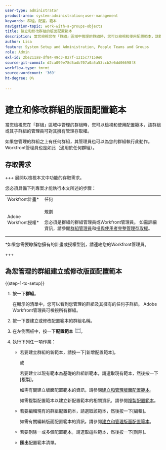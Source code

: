 ```yaml
---
user-type: administrator
product-area: system-administration;user-management
keywords: 群組，配置，範本
navigation-topic: work-with-a-groups-objects
title: 建立和修改群組的版面配置範本
description: 當您檢視您在「群組」區域中管理的群組時，您可以檢視和使用配置範本，該群組或其子群組的管理員可對其擁有管理存取權。
author: Lisa
feature: System Setup and Administration, People Teams and Groups
role: Admin
exl-id: 2be211a8-df84-49c3-827f-1215c77159e0
source-git-commit: d2ca099e78d5adb707a0a5a53ccb2e6dd06698f8
workflow-type: tm+mt
source-wordcount: '369'
ht-degree: 0%

---
```


# 建立和修改群組的版面配置範本

當您檢視您在「群組」區域中管理的群組時，您可以檢視和使用配置範本，該群組或其子群組的管理員可對其擁有管理存取權。

如果您管理的群組之上有任何群組，其管理員也可以為您的群組執行此動作。 Workfront管理員也是如此（適用於任何群組）。

## 存取需求

+++ 展開以檢視本文中功能的存取需求。

您必須具備下列專案才能執行本文所述的步驟：

<table style="table-layout:auto"> 
 <col> 
 <col> 
 <tbody> 
  <tr> 
   <td role="rowheader">Workfront計畫*</td> 
   <td>任何</td> 
  </tr> 
  <tr> 
   <td role="rowheader">Adobe Workfront授權*</td> 
   <td> <p>規劃 </p> <p>您必須是群組的群組管理員或Workfront管理員。 如需詳細資訊，請參閱<a href="../../../administration-and-setup/manage-groups/group-roles/group-administrators.md" class="MCXref xref">群組管理員</a>和<a href="../../../administration-and-setup/add-users/configure-and-grant-access/grant-a-user-full-administrative-access.md" class="MCXref xref">授與使用者完整管理存取權</a>。</p> </td> 
  </tr> 
 </tbody> 
</table>

&#42;如果您需要瞭解您擁有的計畫或授權型別，請連絡您的Workfront管理員。

+++

## 為您管理的群組建立或修改版面配置範本

{{step-1-to-setup}}

1. 按一下&#x200B;**群組**。

   在顯示的清單中，您可以看到您管理的群組及其擁有的任何子群組。 Adobe Workfront管理員可檢視所有群組。

1. 按一下要建立或修改配置範本的群組名稱。
1. 在左側面板中，按一下&#x200B;**配置範本** ![配置範本圖示](assets/layout-templates-icon.png)。

1. 執行下列任一項作業：

   * 若要建立群組的新範本，請按一下[新增配置範本]。**&#x200B;**

     或

     若要建立以現有範本為基礎的群組新範本，請選取現有範本，然後按一下[複製]。**&#x200B;**

     如需有關建立版面配置範本的資訊，請參閱[建立和管理版面配置範本](../../../administration-and-setup/customize-workfront/use-layout-templates/create-and-manage-layout-templates.md)。

     如需複製配置範本以建立新配置範本的相關資訊，請參閱[複製配置範本](../../../administration-and-setup/customize-workfront/use-layout-templates/copy-a-layout-template.md)。

   * 若要編輯現有的群組配置範本，請選取該範本，然後按一下[編輯]。**&#x200B;**

     如需有關編輯版面配置範本的資訊，請參閱[建立和管理版面配置範本](../../../administration-and-setup/customize-workfront/use-layout-templates/create-and-manage-layout-templates.md)。

   * 若要刪除一或多個配置範本，請選取這些範本，然後按一下[刪除]。**&#x200B;**
   * **匯出**&#x200B;配置範本清單。
